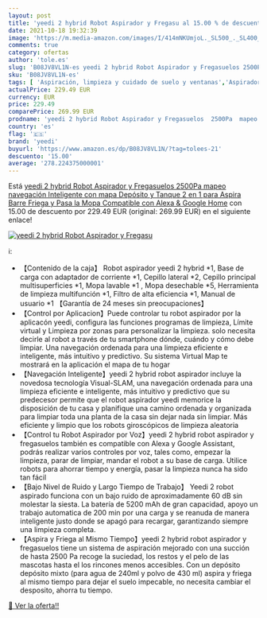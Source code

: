```yaml
---
layout: post
title: 'yeedi 2 hybrid Robot Aspirador y Fregasu al 15.00 % de descuento'
date: 2021-10-18 19:32:39
image: 'https://m.media-amazon.com/images/I/414mNKUmjoL._SL500_._SL400_.jpg'
comments: true
category: ofertas
author: 'tole.es'
slug: 'B08JV8VL1N-es yeedi 2 hybrid Robot Aspirador y Fregasuelos 2500Pa mapeo...'
sku: 'B08JV8VL1N-es'
tags: [ 'Aspiración, limpieza y cuidado de suelo y ventanas','Aspiradoras','Hogar y cocina','Robots aspiradores','alexa','google','home','yeedi', ]
actualPrice: 229.49 EUR
currency: EUR
price: 229.49
comparePrice: 269.99 EUR
prodname: 'yeedi 2 hybrid Robot Aspirador y Fregasuelos  2500Pa  mapeo navegación Inteligente con mapa  Depósito y Tanque 2 en 1 para Aspira  Barre  Friega y Pasa la Mopa  Compatible con Alexa & Google Home'
country: 'es'
flag: '🇪🇸'
brand: 'yeedi'
buyurl: 'https://www.amazon.es/dp/B08JV8VL1N/?tag=tolees-21'
descuento: '15.00'
average: '278.224375000001'
---
```


Está [yeedi 2 hybrid Robot Aspirador y Fregasuelos  2500Pa  mapeo navegación Inteligente con mapa  Depósito y Tanque 2 en 1 para Aspira  Barre  Friega y Pasa la Mopa  Compatible con Alexa & Google Home](https://www.amazon.es/dp/B08JV8VL1N/?tag=tolees-21) con 15.00 de descuento por 229.49 EUR (original: 269.99 EUR) en el siguiente enlace!

[![yeedi 2 hybrid Robot Aspirador y Fregasu](https://m.media-amazon.com/images/I/414mNKUmjoL._SL500_._SL400_.jpg)](https://www.amazon.es/dp/B08JV8VL1N/?tag=tolees-21)

ℹ️:

- 【Contenido de la caja】 Robot aspirador yeedi 2 hybrid *1, Base de carga con adaptador de corriente *1, Cepillo lateral *2, Cepillo principal multisuperficies *1, Mopa lavable *1 , Mopa desechable *5, Herramienta de limpieza multifunción *1, Filtro de alta eficiencia *1, Manual de usuario *1 【Garantía de 24 meses sin preocupaciones】
- 【Control por Aplicacion】Puede controlar tu robot aspirador por la aplicacón yeedi, configura las funciones programas de limpieza, Límite virtual y Limpieza por zonas para personalizar la limpieza. solo necesita decirle al robot a través de tu smartphone dónde, cuándo y cómo debe limpiar. Una navegación ordenada para una limpieza eficiente e inteligente, más intuitivo y predictivo. Su sistema Virtual Map te mostrará en la aplicación el mapa de tu hogar
- 【Navegación Inteligente】yeedi 2 hybrid robot aspirador incluye la novedosa tecnología Visual-SLAM, una navegación ordenada para una limpieza eficiente e inteligente, más intuitivo y predictivo que su predecesor permite que el robot aspirador yeedi memorice la disposición de tu casa y planifique una camino ordenada y organizada para limpiar toda una planta de la casa sin dejar nada sin limpiar. Más eficiente y limpio que los robots giroscópicos de limpieza aleatoria
- 【Control tu Robot Aspirador por Voz】yeedi 2 hybrid robot aspirador y fregasuelos también es compatible con Alexa y Google Assistant, podrás realizar varios controles por voz, tales como, empezar la limpieza, parar de limpiar, mandar el robot a su base de carga. Utilice robots para ahorrar tiempo y energía, pasar la limpieza nunca ha sido tan fácil
- 【Bajo Nivel de Ruido y Largo Tiempo de Trabajo】 Yeedi 2 robot aspirado funciona con un bajo ruido de aproximadamente 60 dB sin molestar la siesta. La batería de 5200 mAh de gran capacidad, apoyo un trabajo automatica de 200 min por una carga y se reanuda de manera inteligente justo donde se apagó para recargar, garantizando siempre una limpieza completa.
- 【Aspira y Friega al Mismo Tiempo】yeedi 2 hybrid robot aspirador y fregasuelos tiene un sistema de aspiración mejorado con una succión de hasta 2500 Pa recoge la suciedad, los restos y el pelo de las mascotas hasta el los rincones menos accesibles. Con un depósito depósito mixto (para agua de 240ml y polvo de 430 ml) aspira y friega al mismo tiempo para dejar el suelo impecable, no necesita cambiar el desposito, ahorra tu tiempo.

[🛒 Ver la oferta!!](https://www.amazon.es/dp/B08JV8VL1N/?tag=tolees-21)
